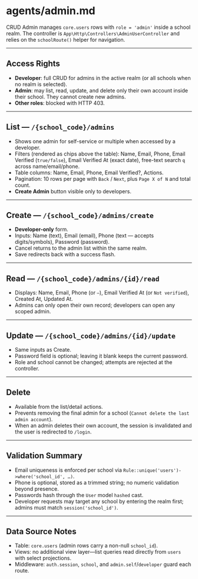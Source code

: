 # agents/admin.md

CRUD Admin manages `core.users` rows with `role = 'admin'` inside a school realm. The controller is `App\Http\Controllers\AdminUserController` and relies on the `schoolRoute()` helper for navigation.

---

## Access Rights
- **Developer**: full CRUD for admins in the active realm (or all schools when no realm is selected).
- **Admin**: may list, read, update, and delete only their own account inside their school. They cannot create new admins.
- **Other roles**: blocked with HTTP 403.

---

## List — `/{school_code}/admins`
- Shows one admin for self-service or multiple when accessed by a developer.
- Filters (rendered as chips above the table): Name, Email, Phone, Email Verified (`true/false`), Email Verified At (exact date), free-text search `q` across name/email/phone.
- Table columns: Name, Email, Phone, Email Verified?, Actions.
- Pagination: 10 rows per page with `Back` / `Next`, plus `Page X of N` and total count.
- **Create Admin** button visible only to developers.

---

## Create — `/{school_code}/admins/create`
- **Developer-only** form.
- Inputs: Name (text), Email (email), Phone (text — accepts digits/symbols), Password (password).
- Cancel returns to the admin list within the same realm.
- Save redirects back with a success flash.

---

## Read — `/{school_code}/admins/{id}/read`
- Displays: Name, Email, Phone (or `—`), Email Verified At (or `Not verified`), Created At, Updated At.
- Admins can only open their own record; developers can open any scoped admin.

---

## Update — `/{school_code}/admins/{id}/update`
- Same inputs as Create.
- Password field is optional; leaving it blank keeps the current password.
- Role and school cannot be changed; attempts are rejected at the controller.

---

## Delete
- Available from the list/detail actions.
- Prevents removing the final admin for a school (`Cannot delete the last admin account`).
- When an admin deletes their own account, the session is invalidated and the user is redirected to `/login`.

---

## Validation Summary
- Email uniqueness is enforced per school via `Rule::unique('users')->where('school_id', …)`.
- Phone is optional, stored as a trimmed string; no numeric validation beyond presence.
- Passwords hash through the `User` model `hashed` cast.
- Developer requests may target any school by entering the realm first; admins must match `session('school_id')`.

---

## Data Source Notes
- Table: `core.users` (admin rows carry a non-null `school_id`).
- Views: no additional view layer—list queries read directly from `users` with select projections.
- Middleware: `auth.session`, `school`, and `admin.self`/`developer` guard each route.
